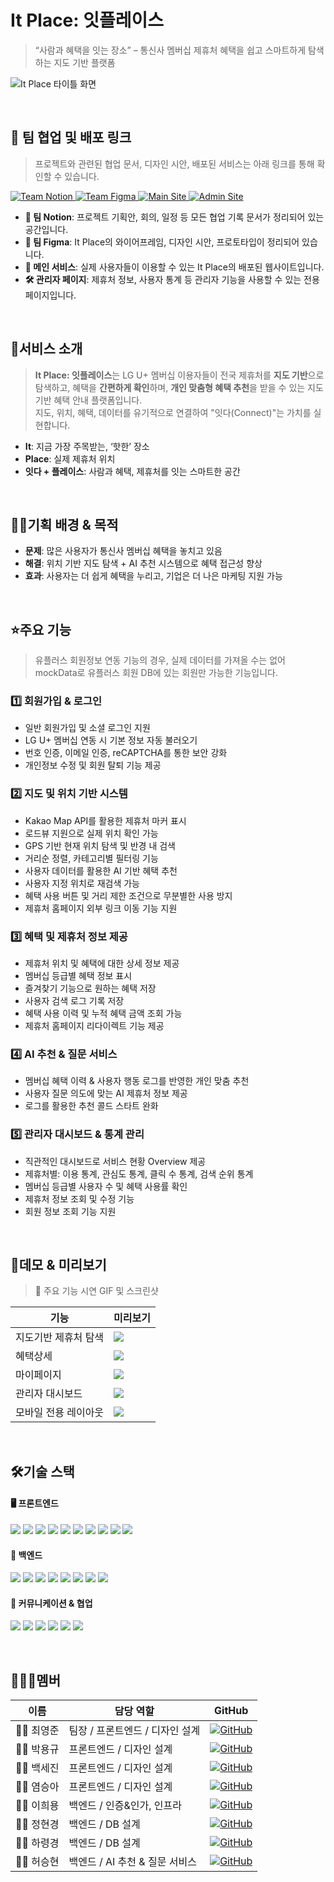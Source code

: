 # It Place: 잇플레이스

> “사람과 혜택을 잇는 장소” – 통신사 멤버십 제휴처 혜택을 쉽고 스마트하게 탐색하는 지도 기반 플랫폼

![It Place 타이틀 화면](./../demo/Readme-title.png)

</br>

## 🔗 팀 협업 및 배포 링크

> 프로젝트와 관련된 협업 문서, 디자인 시안, 배포된 서비스는 아래 링크를 통해 확인할 수 있습니다.

<p align="left">
  <a href="https://www.notion.so/6-222ca47e589c801c9f3ede0902f3fa36?source=copy_link" target="_blank">
    <img src="https://img.shields.io/badge/팀 Notion-000000?style=for-the-badge&logo=notion&logoColor=white" alt="Team Notion" />
  </a>
  <a href="https://www.figma.com/design/rE9IRJ0U0UsMTxlrCjXSJn/ItPlace?node-id=2152-9464&t=I2va1vEw3L3krkwp-1" target="_blank">
    <img src="https://img.shields.io/badge/팀 Figma-F24E1E?style=for-the-badge&logo=figma&logoColor=white" alt="Team Figma" />
  </a>
  <a href="https://www.itplace.click" target="_blank">
    <img src="https://img.shields.io/badge/메인 서비스 바로가기-14B8A6?style=for-the-badge&logo=vercel&logoColor=white" alt="Main Site" />
  </a>
  <a href="https://admin.itplace.click" target="_blank">
    <img src="https://img.shields.io/badge/관리자 페이지 바로가기-6B7280?style=for-the-badge&logo=windows-terminal&logoColor=white" alt="Admin Site" />
  </a>
</p>

- **📒 팀 Notion**: 프로젝트 기획안, 회의, 일정 등 모든 협업 기록 문서가 정리되어 있는 공간입니다.
- **🎨 팀 Figma**: It Place의 와이어프레임, 디자인 시안, 프로토타입이 정리되어 있습니다.
- **🚀 메인 서비스**: 실제 사용자들이 이용할 수 있는 It Place의 배포된 웹사이트입니다.
- **🛠 관리자 페이지**: 제휴처 정보, 사용자 통계 등 관리자 기능을 사용할 수 있는 전용 페이지입니다.

</br>

## 🐰서비스 소개

> **It Place: 잇플레이스**는 LG U+ 멤버십 이용자들이 전국 제휴처를 **지도 기반**으로 탐색하고, 혜택을 **간편하게 확인**하며, **개인 맞춤형 혜택 추천**을 받을 수 있는 지도 기반 혜택 안내 플랫폼입니다. </br>
> 지도, 위치, 혜택, 데이터를 유기적으로 연결하여 "잇다(Connect)"는 가치를 실현합니다.

- **It**: 지금 가장 주목받는, ‘핫한’ 장소
- **Place**: 실제 제휴처 위치
- **잇다 + 플레이스**: 사람과 혜택, 제휴처를 잇는 스마트한 공간

</br>

## 👍🏻기획 배경 & 목적

- **문제**: 많은 사용자가 통신사 멤버십 혜택을 놓치고 있음
- **해결**: 위치 기반 지도 탐색 + AI 추천 시스템으로 혜택 접근성 향상
- **효과**: 사용자는 더 쉽게 혜택을 누리고, 기업은 더 나은 마케팅 지원 가능

</br>

## ⭐주요 기능
> 유플러스 회원정보 연동 기능의 경우, 실제 데이터를 가져올 수는 없어 mockData로 유플러스 회원 DB에 있는 회원만 가능한 기능입니다.

### 1️⃣ 회원가입 & 로그인

- 일반 회원가입 및 소셜 로그인 지원
- LG U+ 멤버십 연동 시 기본 정보 자동 불러오기
- 번호 인증, 이메일 인증, reCAPTCHA를 통한 보안 강화
- 개인정보 수정 및 회원 탈퇴 기능 제공

### 2️⃣ 지도 및 위치 기반 시스템

- Kakao Map API를 활용한 제휴처 마커 표시
- 로드뷰 지원으로 실제 위치 확인 가능
- GPS 기반 현재 위치 탐색 및 반경 내 검색
- 거리순 정렬, 카테고리별 필터링 기능
- 사용자 데이터를 활용한 AI 기반 혜택 추천
- 사용자 지정 위치로 재검색 가능
- 혜택 사용 버튼 및 거리 제한 조건으로 무분별한 사용 방지
- 제휴처 홈페이지 외부 링크 이동 기능 지원

### 3️⃣ 혜택 및 제휴처 정보 제공

- 제휴처 위치 및 혜택에 대한 상세 정보 제공
- 멤버십 등급별 혜택 정보 표시
- 즐겨찾기 기능으로 원하는 혜택 저장
- 사용자 검색 로그 기록 저장
- 혜택 사용 이력 및 누적 혜택 금액 조회 가능
- 제휴처 홈페이지 리다이렉트 기능 제공

### 4️⃣ AI 추천 & 질문 서비스

- 멤버십 혜택 이력 & 사용자 행동 로그를 반영한 개인 맞춤 추천
- 사용자 질문 의도에 맞는 AI 제휴처 정보 제공
- 로그를 활용한 추천 콜드 스타트 완화

### 5️⃣ 관리자 대시보드 & 통계 관리

- 직관적인 대시보드로 서비스 현황 Overview 제공
- 제휴처별: 이용 통계, 관심도 통계, 클릭 수 통계, 검색 순위 통계
- 멤버십 등급별 사용자 수 및 혜택 사용률 확인
- 제휴처 정보 조회 및 수정 기능
- 회원 정보 조회 기능 지원

</br>

## 🎥데모 & 미리보기

> 🔽 주요 기능 시연 GIF 및 스크린샷

| 기능                 | 미리보기               |
| -------------------- | ---------------------- |
| 지도기반 제휴처 탐색 | ![](./../demo/map.gif)    |
| 혜택상세             | ![](./../demo/detail.gif) |
| 마이페이지           | ![](./../demo/mypage.gif) |
| 관리자 대시보드      | ![](./../demo/admin.gif)  |
| 모바일 전용 레이아웃 | ![](./../demo/mobile.gif) |

</br>

## 🛠기술 스택

#### 🖥️ 프론트엔드

<p align="left">
  <img src="https://img.shields.io/badge/JavaScript-F7DF1E?style=flat&logo=javascript&logoColor=black" />
  <img src="https://img.shields.io/badge/TypeScript-3178C6?style=flat&logo=typescript&logoColor=white" />
  <img src="https://img.shields.io/badge/React-61DAFB?style=flat&logo=react&logoColor=white" />
  <img src="https://img.shields.io/badge/Vite-646CFF?style=flat&logo=vite&logoColor=white" />
  <img src="https://img.shields.io/badge/TailwindCSS-06B6D4?style=flat&logo=tailwindcss&logoColor=white" />
  <img src="https://img.shields.io/badge/Redux-764ABC?style=flat&logo=redux&logoColor=white" />
  <img src="https://img.shields.io/badge/ESLint-4B32C3?style=flat&logo=eslint&logoColor=white" />
  <img src="https://img.shields.io/badge/Axios-5A29E4?style=flat&logo=axios&logoColor=white" />
  <img src="https://img.shields.io/badge/Kakao%20Map-FFCD00?style=flat&logo=kakaotalk&logoColor=black" />
  <img src="https://img.shields.io/badge/GSAP-88CE02?style=flat&logo=greensock&logoColor=white" />
</p>

#### 🔧 백엔드

<p align="left">
  <img src="https://img.shields.io/badge/AWS-232F3E?style=flat&logo=amazonaws&logoColor=white" />
  <img src="https://img.shields.io/badge/MySQL-4479A1?style=flat&logo=mysql&logoColor=white" />
  <img src="https://img.shields.io/badge/Redis-DC382D?style=flat&logo=redis&logoColor=white" />
  <img src="https://img.shields.io/badge/Spring-6DB33F?style=flat&logo=spring&logoColor=white" />
  <img src="https://img.shields.io/badge/Spring%20Security-6DB33F?style=flat&logo=springsecurity&logoColor=white" />
  <img src="https://img.shields.io/badge/Elasticsearch-005571?style=flat&logo=elasticsearch&logoColor=white" />
  <img src="https://img.shields.io/badge/OpenAI-412991?style=flat&logo=openai&logoColor=white" />
  <img src="https://img.shields.io/badge/MongoDB-47A248?style=flat&logo=mongodb&logoColor=white" />

</p>

#### 💬 커뮤니케이션 & 협업

<p align="left">
  <img src="https://img.shields.io/badge/GitHub-181717?style=flat&logo=github&logoColor=white" />
  <img src="https://img.shields.io/badge/Git-F05032?style=flat&logo=git&logoColor=white" />
  <img src="https://img.shields.io/badge/Notion-000000?style=flat&logo=notion&logoColor=white" />
  <img src="https://img.shields.io/badge/Slack-4A154B?style=flat&logo=slack&logoColor=white" />
  <img src="https://img.shields.io/badge/Discord-5865F2?style=flat&logo=discord&logoColor=white" />
  <img src="https://img.shields.io/badge/Figma-F24E1E?style=flat&logo=figma&logoColor=white" />
</p>

</br>

## 🧑‍🤝‍🧑멤버

| 이름      | 담당 역할                       | GitHub                                                                                                                                          |
| --------- | ------------------------------- | ----------------------------------------------------------------------------------------------------------------------------------------------- |
| 👨‍💻 최영준 | 팀장 / 프론트엔드 / 디자인 설계 | [![GitHub](https://img.shields.io/badge/udwns310-181717?style=flat-square&logo=github&logoColor=white)](https://github.com/udwns310)            |
| 👨‍💻 박용규 | 프론트엔드 / 디자인 설계        | [![GitHub](https://img.shields.io/badge/yonggyu99-181717?style=flat-square&logo=github&logoColor=white)](https://github.com/yonggyu99)          |
| 👨‍💻 백세진 | 프론트엔드 / 디자인 설계        | [![GitHub](https://img.shields.io/badge/sejinbaek-181717?style=flat-square&logo=github&logoColor=white)](https://github.com/sejinbaek)          |
| 👨‍💻 염승아 | 프론트엔드 / 디자인 설계        | [![GitHub](https://img.shields.io/badge/yeom--kenco-181717?style=flat-square&logo=github&logoColor=white)](https://github.com/yeom-kenco)       |
| 👨‍💻 이희용 | 백엔드 / 인증&인가, 인프라                 | [![GitHub](https://img.shields.io/badge/eddie--backdev-181717?style=flat-square&logo=github&logoColor=white)](https://github.com/eddie-backdev) |
| 👩‍💻 정현경 | 백엔드 / DB 설계                | [![GitHub](https://img.shields.io/badge/hyunnk-181717?style=flat-square&logo=github&logoColor=white)](https://github.com/hyunnk)                |
| 👩‍💻 하령경 | 백엔드 / DB 설계                | [![GitHub](https://img.shields.io/badge/rxgx424-181717?style=flat-square&logo=github&logoColor=white)](https://github.com/rxgx424)              |
| 👨‍💻 허승현 | 백엔드 / AI 추천 & 질문 서비스   | [![GitHub](https://img.shields.io/badge/HSH--11-181717?style=flat-square&logo=github&logoColor=white)](https://github.com/HSH-11)               |
